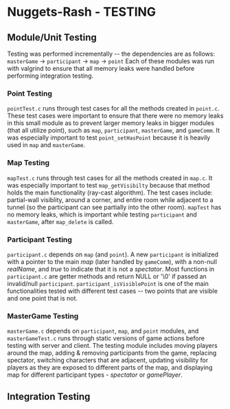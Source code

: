 # Nuggets-Rash - TESTING

## Module/Unit Testing
Testing was performed incrementally -- the dependencies are as follows:
`masterGame` -> `participant` -> `map` -> `point`
Each of these modules was run with valgrind to ensure that all memory leaks were handled before performing integration testing.

### Point Testing
`pointTest.c` runs through test cases for all the methods created in `point.c`. These test cases were important to ensure that there were no memory leaks in this small module as to prevent larger memory leaks in bigger modules (that all utilize point), such as `map`, `participant`, `masterGame`, and `gameComm`. It was especially important to test `point_setHasPoint` because it is heavily used in `map` and `masterGame`. 

### Map Testing
`mapTest.c` runs through test cases for all the methods created in `map.c`. It was especially important to test `map_getVisibilty` because that method holds the main functionality (ray-cast algorithm). The test cases include: partial-wall visiblity, around a corner, and entire room while adjacent to a tunnel (so the participant can see partially into the other room). `mapTest` has no memory leaks, which is important while testing `participant` and `masterGame`, after `map_delete` is called. 

### Participant Testing
`participant.c` depends on `map` (and `point`). A new `participant` is initialized with a pointer to the main *map* (later handled by `gameComm`), with a non-null *realName*, and *true* to indicate that it is not a *spectator*. Most functions in `participant.c` are getter methods and return NULL or '\0' if passed an invalid/null `participant`. `participant_isVisiblePoint` is one of the main functionalities tested with different test cases -- two points that are visible and one point that is not. 

### MasterGame Testing
`masterGame.c` depends on `participant`, `map`, and `point` modules, and `masterGameTest.c` runs through static versions of game actions before testing with server and client. The testing module includes moving players around the map, adding & removing participants from the game, replacing spectator, switching characters that are adjacent, updating visibility for players as they are exposed to different parts of the map, and displaying map for different participant types - *spectator* or *gamePlayer*.



## Integration Testing

# 
